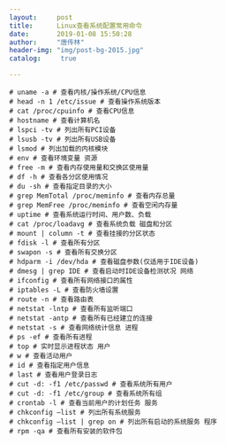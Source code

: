 ```yaml
---
layout:		post
title: 		Linux查看系统配置常用命令
date: 		2019-01-08 15:50:28
author:		"唐传林"
header-img: "img/post-bg-2015.jpg"
catalog:	 true

---
```


    # uname -a # 查看内核/操作系统/CPU信息
    # head -n 1 /etc/issue # 查看操作系统版本
    # cat /proc/cpuinfo # 查看CPU信息
    # hostname # 查看计算机名
    # lspci -tv # 列出所有PCI设备
    # lsusb -tv # 列出所有USB设备
    # lsmod # 列出加载的内核模块
    # env # 查看环境变量 资源
    # free -m # 查看内存使用量和交换区使用量
    # df -h # 查看各分区使用情况
    # du -sh # 查看指定目录的大小
    # grep MemTotal /proc/meminfo # 查看内存总量
    # grep MemFree /proc/meminfo # 查看空闲内存量
    # uptime # 查看系统运行时间、用户数、负载
    # cat /proc/loadavg # 查看系统负载 磁盘和分区
    # mount | column -t # 查看挂接的分区状态
    # fdisk -l # 查看所有分区
    # swapon -s # 查看所有交换分区
    # hdparm -i /dev/hda # 查看磁盘参数(仅适用于IDE设备)
    # dmesg | grep IDE # 查看启动时IDE设备检测状况 网络
    # ifconfig # 查看所有网络接口的属性
    # iptables -L # 查看防火墙设置
    # route -n # 查看路由表
    # netstat -lntp # 查看所有监听端口
    # netstat -antp # 查看所有已经建立的连接
    # netstat -s # 查看网络统计信息 进程
    # ps -ef # 查看所有进程
    # top # 实时显示进程状态 用户
    # w # 查看活动用户
    # id # 查看指定用户信息
    # last # 查看用户登录日志
    # cut -d: -f1 /etc/passwd # 查看系统所有用户
    # cut -d: -f1 /etc/group # 查看系统所有组
    # crontab -l # 查看当前用户的计划任务 服务
    # chkconfig –list # 列出所有系统服务
    # chkconfig –list | grep on # 列出所有启动的系统服务 程序
    # rpm -qa # 查看所有安装的软件包
    

